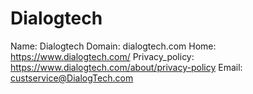 
# Dialogtech

Name: Dialogtech
Domain: dialogtech.com
Home: https://www.dialogtech.com/
Privacy_policy: https://www.dialogtech.com/about/privacy-policy
Email: custservice@DialogTech.com
